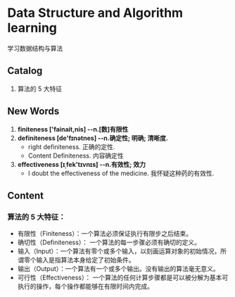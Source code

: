 # Data Structure and Algorithm learning 
学习数据结构与算法


## Catalog
1. 算法的 5 大特征



## New Words
1. **finiteness ['fainait,nis] --n.[数]有限性**
1. **definiteness [de'fɪnətnes] --n.确定性; 明确; 清晰度.**
    + right definiteness. 正确的定性.
    + Content Definiteness. 内容确定性
1. **effectiveness [ɪˌfek'tɪvnɪs] --n.有效性; 效力**
    + I doubt the effectiveness of the medicine.
      我怀疑这种药的有效性.




## Content

### 算法的 5 大特征：
- 有限性（Finiteness）：一个算法必须保证执行有限步之后结束。
- 确切性（Definiteness）： 一个算法的每一步骤必须有确切的定义。
- 输入（Input）：一个算法有零个或多个输入，以刻画运算对象的初始情况，所谓零个输入是指算法本身给定了初始条件。
- 输出（Output）：一个算法有一个或多个输出。没有输出的算法毫无意义。
- 可行性（Effectiveness）： 一个算法的任何计算步骤都是可以被分解为基本可执行的操作，每个操作都能够在有限时间内完成。